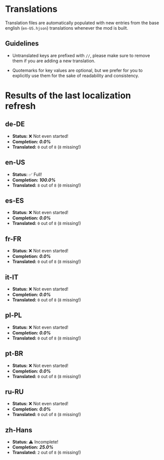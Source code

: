 
# Translations

Translation files are automatically populated with new entries from the base english (`en-US.hjson`) translations whenever the mod is built.

## Guidelines

* Untranslated keys are prefixed with `//`, please make sure to remove them if you are adding a new translation.

* Quotemarks for key values are optional, but we prefer for you to explicitly use them for the sake of readability and consistency.

# Results of the last localization refresh

## de-DE
- **Status:** ❌ Not even started!
- **Completion:** ***0.0%***
- **Translated:** `0` out of `8` (`8` missing!)

## en-US
- **Status:** ✅ Full!
- **Completion:** ***100.0%***
- **Translated:** `8` out of `8` (`0` missing!)

## es-ES
- **Status:** ❌ Not even started!
- **Completion:** ***0.0%***
- **Translated:** `0` out of `8` (`8` missing!)

## fr-FR
- **Status:** ❌ Not even started!
- **Completion:** ***0.0%***
- **Translated:** `0` out of `8` (`8` missing!)

## it-IT
- **Status:** ❌ Not even started!
- **Completion:** ***0.0%***
- **Translated:** `0` out of `8` (`8` missing!)

## pl-PL
- **Status:** ❌ Not even started!
- **Completion:** ***0.0%***
- **Translated:** `0` out of `8` (`8` missing!)

## pt-BR
- **Status:** ❌ Not even started!
- **Completion:** ***0.0%***
- **Translated:** `0` out of `8` (`8` missing!)

## ru-RU
- **Status:** ❌ Not even started!
- **Completion:** ***0.0%***
- **Translated:** `0` out of `8` (`8` missing!)

## zh-Hans
- **Status:** ⚠️ Incomplete!
- **Completion:** ***25.0%***
- **Translated:** `2` out of `8` (`6` missing!)

